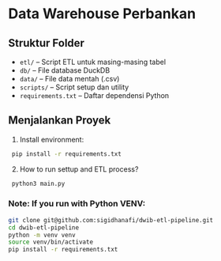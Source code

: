 # Data Warehouse Perbankan

## Struktur Folder

- `etl/` – Script ETL untuk masing-masing tabel
- `db/` – File database DuckDB
- `data/` – File data mentah (.csv)
- `scripts/` – Script setup dan utility
- `requirements.txt` – Daftar dependensi Python

## Menjalankan Proyek

1. Install environment:

```bash
 pip install -r requirements.txt
```

2. How to run settup and ETL process?

```bash
 python3 main.py
```



### Note: If you run with Python VENV:
```bash
git clone git@github.com:sigidhanafi/dwib-etl-pipeline.git
cd dwib-etl-pipeline
python -m venv venv
source venv/bin/activate
pip install -r requirements.txt
```
